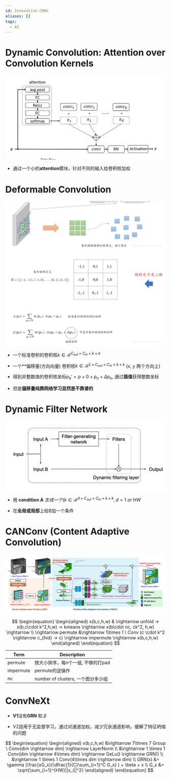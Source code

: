 ```yaml
---
id: Innovative-CNNs
aliases: []
tags:
  - AI
---
```


# Dynamic Convolution: Attention over Convolution Kernels  

![](./imgs/Dynamic_Conv.png)  

- 通过一个小的**attention**模块，针对不同的输入给卷积核加权  
      
# Deformable Convolution  

![](./imgs/Deformable_Conv.png)  

- 一个标准卷积的卷积核$k \in \mathcal R^{C_{out} \times C_{in} \times k \times k}$

- 一个**偏移量(方向向量) 卷积核$k \in \mathcal R^{2 \times C_{out} \times C_{in} \times k \times k}$ (x, y 两个方向上)
      
- 得到非整数值的卷积核坐标$p_k'= p+0 + p_n + \Delta p_n$, 通过**插值**获得整数坐标
      
- 但是**偏移量纯靠网络学习显然是不靠谱的**  

# Dynamic Filter Network  

![](./imgs/Dynamic-Filter-Network.png)

- 用 **condition A** $ 生成一个 (k \in \mathcal R^{d \times C_{out} \times C_{in} \times k \times k}, d = 1\ or \ HW$

- 在**全局或局部**上给B加一个条件  
    
# CANConv (Content Adaptive Convolution)  
    
![](./imgs/CANConv.png)

$$
\begin{equation}
\begin{aligned}
x(b,c,h,w) & \rightarrow unfold -> x(b,c\cdot k^2,h,w) -> kmeans \rightarrow x(b\cdot nc, ck^2, h,w) \rightarrow \\ 
\rightarrow permute &\rightarrow 1\times 1 \ Conv (c \cdot k^2 \rightarrow c_{hid} -> c) \rightarrow impermute \rightarrow x(b,c,h,w)
\end{aligned}
\end{equation}
$$

| Term | Description |
|---|---|
| permute | 按大小排序，每n个一组, 不够的打pad |
| impermute | permute的逆操作 |
| nc | number of clusters, 一个图分多少组 |
      
# ConvNeXt

- **V1**没有**GRN** 和 $\beta$

- V2适用于无监督学习，通过对通道加权，减少冗余通道影响，缓解了特征坍缩的问题

$$
\begin{equation}
\begin{aligned}
x(b,c,h,w) &\rightarrow 7\times 7 Group \ Conv(dim \rightarrow dim) \rightarrow LayerNorm \\ 
&\rightarrow 1 \times 1 Conv(dim \rightarrow 4\times dim) \rightarrow GeLu() \rightarrow GRN() \\ 
&\rightarrow 1 \times 1 Conv(4\times dim \rightarrow dim) \\ 
GRN(x) &= \gamma (\frac{xG_x}{\dfrac{1}{C}\sum_{i=1}^C G_x} ) + \beta + x \\ 
G_x &= \sqrt{\sum_{i=1}^{HW}||x_i||^2}
\end{aligned}
\end{equation}
$$
